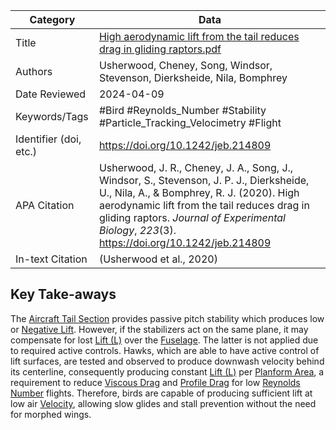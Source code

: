 
| Category               | Data                                                                                                                                                                                                                                                                                   |
| ---------------------- | -------------------------------------------------------------------------------------------------------------------------------------------------------------------------------------------------------------------------------------------------------------------------------------- |
| Title                  | [High aerodynamic lift from the tail reduces drag in gliding raptors.pdf](./Research%20Concepts%20and%20Ideas/References/Aeronautical%20Engi/Gliders/High%20aerodynamic%20lift%20from%20the%20tail%20reduces%20drag%20in%20gliding%20raptors.pdf)                                                                                                                                                                                                            |
| Authors                | Usherwood, Cheney, Song, Windsor, Stevenson, Dierksheide, Nila, Bomphrey                                                                                                                                                                                                               |
| Date Reviewed          | 2024-04-09                                                                                                                                                                                                                                                                             |
| Keywords/Tags          | #Bird #Reynolds_Number #Stability #Particle_Tracking_Velocimetry #Flight                                                                                                                                                                                                               |
| Identifier (doi, etc.) | https://doi.org/10.1242/jeb.214809                                                                                                                                                                                                                                                     |
| APA Citation           | Usherwood, J. R., Cheney, J. A., Song, J., Windsor, S., Stevenson, J. P. J., Dierksheide, U., Nila, A., & Bomphrey, R. J. (2020). High aerodynamic lift from the tail reduces drag in gliding raptors. _Journal of Experimental Biology_, _223_(3). https://doi.org/10.1242/jeb.214809 |
| In-text Citation       | (Usherwood et al., 2020)                                                                                                                                                                                                                                                               |


## Key Take-aways
The [Aircraft Tail Section](./Aircraft%20Tail%20Section.md) provides passive pitch stability which produces low or [Negative Lift](./Negative%20Lift.md). However, if the stabilizers act on the same plane, it may compensate for lost [Lift (L)](quartz/content/Aero%20Academe%20&%20R&D%20Nodes/Engineering%20Concepts%20&%20Subjects/Aerodynamics/Lift%20(L).md) over the [Fuselage](./Fuselage.md). The latter is not applied due to required active controls. 
Hawks, which are able to have active control of lift surfaces, are tested and observed to produce downwash velocity behind its centerline, consequently producing constant [Lift (L)](quartz/content/Aero%20Academe%20&%20R&D%20Nodes/Engineering%20Concepts%20&%20Subjects/Aerodynamics/Lift%20(L).md) per [Planform Area](./Planform%20Area.md), a requirement to reduce [Viscous Drag](./Viscous%20Drag.md) and [Profile Drag](./Profile%20Drag.md) for low [Reynolds Number](./Reynolds%20Number.md) flights. Therefore, birds are capable of producing sufficient lift at low air [Velocity](./Velocity.md), allowing slow glides and stall prevention without the need for morphed wings. 


